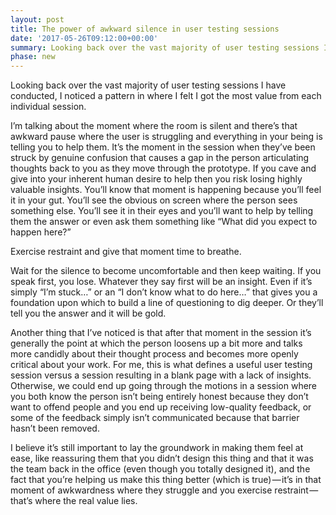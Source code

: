 ```yaml
---
layout: post
title: The power of awkward silence in user testing sessions
date: '2017-05-26T09:12:00+00:00'
summary: Looking back over the vast majority of user testing sessions I have conducted, I noticed a pattern in where I felt I got the most value from each individual session.
phase: new
---
```


Looking back over the vast majority of user testing sessions I have conducted, I noticed a pattern in where I felt I got the most value from each individual session.

I’m talking about the moment where the room is silent and there’s that awkward pause where the user is struggling and everything in your being is telling you to help them. It’s the moment in the session when they’ve been struck by genuine confusion that causes a gap in the person articulating thoughts back to you as they move through the prototype. If you cave and give into your inherent human desire to help then you risk losing highly valuable insights. You’ll know that moment is happening because you’ll feel it in your gut. You’ll see the obvious on screen where the person sees something else. You’ll see it in their eyes and you’ll want to help by telling them the answer or even ask them something like “What did you expect to happen here?”

Exercise restraint and give that moment time to breathe.

Wait for the silence to become uncomfortable and then keep waiting. If you speak first, you lose. Whatever they say first will be an insight. Even if it’s simply “I’m stuck…” or an “I don’t know what to do here…” that gives you a foundation upon which to build a line of questioning to dig deeper. Or they’ll tell you the answer and it will be gold.

Another thing that I’ve noticed is that after that moment in the session it’s generally the point at which the person loosens up a bit more and talks more candidly about their thought process and becomes more openly critical about your work. For me, this is what defines a useful user testing session versus a session resulting in a blank page with a lack of insights. Otherwise, we could end up going through the motions in a session where you both know the person isn’t being entirely honest because they don’t want to offend people and you end up receiving low-quality feedback, or some of the feedback simply isn’t communicated because that barrier hasn’t been removed.

I believe it’s still important to lay the groundwork in making them feel at ease, like reassuring them that you didn’t design this thing and that it was the team back in the office (even though you totally designed it), and the fact that you’re helping us make this thing better (which is true) — it’s in that moment of awkwardness where they struggle and you exercise restraint — that’s where the real value lies.
